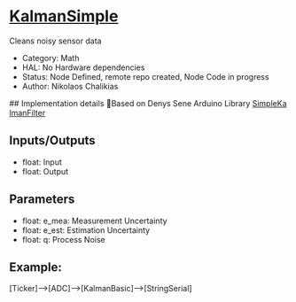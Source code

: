 # [KalmanSimple](https://github.com/nBlocksStudioNodes/nblocks_kalmansimple)

Cleans noisy sensor data

 *  Category: Math
 *  HAL: No Hardware dependencies
 *  Status:  Node Defined, remote repo created, Node Code in progress 
 *  Author: Nikolaos Chalikias

## Implementation details Based on Denys Sene Arduino Library [SimpleKalmanFilter](https://www.arduino.cc/reference/en/libraries/simplekalmanfilter/) 

## Inputs/Outputs
 *  float: Input
 *  float: Output

## Parameters 
*  float: e_mea: Measurement Uncertainty 
*  float: e_est: Estimation Uncertainty 
*  float: q: Process Noise



## Example:
[Ticker]-->[ADC]-->[KalmanBasic]-->[StringSerial]



